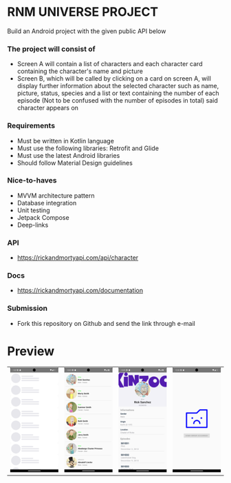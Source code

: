 # RNM UNIVERSE PROJECT #

Build an Android project with the given public API below

### The project will consist of  ###

* Screen A will contain a list of characters and each character card containing the character's name and picture
* Screen B, which will be called by clicking on a card on screen A, will display further information about the selected character such as name, picture, status, species and a list or text containing the number of each episode (Not to be confused with the number of episodes in total) said character appears on

### Requirements ###

* Must be written in Kotlin language
* Must use the following libraries: Retrofit and Glide
* Must use the latest Android libraries
* Should follow Material Design guidelines

### Nice-to-haves ###

* MVVM architecture pattern
* Database integration
* Unit testing
* Jetpack Compose
* Deep-links

### API ###

* https://rickandmortyapi.com/api/character

### Docs ###

* https://rickandmortyapi.com/documentation

### Submission ###

* Fork this repository on Github and send the link through e-mail

# Preview
<table>
  <tr>
    <td><img src="https://github.com/VimalPatel14/kinzoo-android-challenge/blob/main/Screen_4.png" alt="Image 1"></td>
    <td><img src="https://github.com/VimalPatel14/kinzoo-android-challenge/blob/main/Screen_1.png" alt="Image 2"></td>
    <td><img src="https://github.com/VimalPatel14/kinzoo-android-challenge/blob/main/Screen_2.png" alt="Image 3"></td>
     <td><img src="https://github.com/VimalPatel14/kinzoo-android-challenge/blob/main/Screen_3.png" alt="Image 4"></td>
  </tr>
</table>


